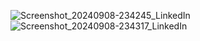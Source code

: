 ![Screenshot_20240908-234245_LinkedIn](https://github.com/user-attachments/assets/481f7f9d-9e8b-4469-a03f-7041a3f67b94)
![Screenshot_20240908-234317_LinkedIn](https://github.com/user-attachments/assets/a2ceaa12-c959-4b18-912c-e5465ce94e24)
